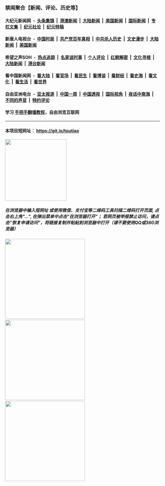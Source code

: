 ### 禁闻聚合【新闻、评论、历史等】

#### 大纪元新闻网 &nbsp;-&nbsp; [头条集锦](indexes/E头条集锦.md?t=03171531) &nbsp;|&nbsp; [港澳新闻](indexes/E港澳新闻.md?t=03171531)  &nbsp;|&nbsp; [大陆新闻](indexes/E大陆新闻.md?t=03171531) &nbsp;|&nbsp; [美国新闻](indexes/E美国新闻.md?t=03171531) &nbsp;|&nbsp; [国际新闻](indexes/E国际新闻.md?t=03171531) &nbsp;|&nbsp; [专栏文集](indexes/E专栏文集.md?t=03171531) &nbsp;|&nbsp; [纪元社论](indexes/E纪元社论.md?t=03171531) &nbsp;|&nbsp; [纪元特稿](indexes/E纪元特稿.md?t=03171531) 

#### 新唐人电视台 &nbsp;-&nbsp; [中国时局](indexes/N中国时局.md?t=03171531) &nbsp;|&nbsp; [共产党百年真相](indexes/N共产党百年真相.md?t=03171531) &nbsp;|&nbsp; [中共杀人历史](indexes/N中共杀人历史.md?t=03171531) &nbsp;|&nbsp; [文史漫步](indexes/N文史漫步.md?t=03171531) &nbsp;|&nbsp; [大陆新闻](indexes/N大陆新闻.md?t=03171531) &nbsp;|&nbsp; [美国新闻](indexes/N美国新闻.md?t=03171531)

#### 希望之声SOH &nbsp;-&nbsp; [热点追踪](indexes/H热点追踪.md?t=03171531) &nbsp;|&nbsp; [名家谈时事](indexes/H名家谈时事.md?t=03171531) &nbsp;|&nbsp; [个人评论](indexes/H个人评论.md?t=03171531)  &nbsp;|&nbsp; [红朝解密](indexes/H红朝解密.md?t=03171531) &nbsp;|&nbsp; [文化寻根](indexes/H文化寻根.md?t=03171531) &nbsp;|&nbsp; [大陆新闻](indexes/H大陆新闻.md?t=03171531) &nbsp;|&nbsp; [港台新闻](indexes/H港台新闻.md?t=03171531)

#### 看中国新闻网 &nbsp;-&nbsp; [看大陆](indexes/S看大陆.md?t=03171531) &nbsp;|&nbsp; [看官场](indexes/S看官场.md?t=03171531) &nbsp;|&nbsp; [看民生](indexes/S看民生.md?t=03171531)  &nbsp;|&nbsp; [看博谈](indexes/S看博谈.md?t=03171531) &nbsp;|&nbsp; [看财经](indexes/S看财经.md?t=03171531) &nbsp;|&nbsp; [看史海](indexes/S看史海.md?t=03171531) &nbsp;|&nbsp; [看文化](indexes/S看文化.md?t=03171531) &nbsp;|&nbsp; [看生活](indexes/S看生活.md?t=03171531) &nbsp;|&nbsp; [看世界](indexes/S看世界.md?t=03171531)

#### 自由亚洲电台 &nbsp;-&nbsp; [亚太报道](indexes/R亚太报道.md?t=03171531) &nbsp;|&nbsp; [中国一周](indexes/R中国一周.md?t=03171531) &nbsp;|&nbsp; [中国透视](indexes/R中国透视.md?t=03171531)  &nbsp;|&nbsp; [国际视角](indexes/R国际视角.md?t=03171531) &nbsp;|&nbsp; [夜话中南海](indexes/R夜话中南海.md?t=03171531) &nbsp;|&nbsp; [不同的声音](indexes/R不同的声音.md?t=03171531) &nbsp;|&nbsp; [特约评论](indexes/R特约评论.md?t=03171531)

#### 学习 [手把手翻墙教程](https://github.com/gfw-breaker/guides/wiki)，自由浏览互联网

----

#### 本项目短网址： https://git.io/toutiao
<img src="https://raw.githubusercontent.com/gfw-breaker/banned-news/master/scripts/img/qr.png" width="200px"/>  

##### 在浏览器中输入短网址 或使用微信、支付宝等二维码工具扫描二维码打开页面, 点击右上角"...", 在弹出菜单中点击“在浏览器打开”； 若网页被举报禁止访问，请点击“恢复申请访问”，将链接复制并粘贴到浏览器中打开（请不要使用QQ或360浏览器）

<img src="https://raw.githubusercontent.com/gfw-breaker/banned-news/master/scripts/img/1.png" width="260px"/> &nbsp; <img src="https://raw.githubusercontent.com/gfw-breaker/banned-news/master/scripts/img/2.png" width="260px"/> &nbsp; <img src="https://raw.githubusercontent.com/gfw-breaker/banned-news/master/scripts/img/3.png" width="260px"/>
